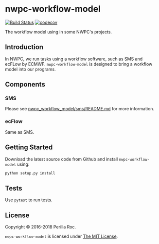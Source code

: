 # nwpc-workflow-model

[![Build Status](https://travis-ci.org/perillaroc/nwpc-workflow-model.svg?branch=master)](https://travis-ci.org/perillaroc/nwpc-workflow-model)
[![codecov](https://codecov.io/gh/perillaroc/nwpc-workflow-model/branch/master/graph/badge.svg)](https://codecov.io/gh/perillaroc/nwpc-workflow-model)

The workflow model using in some NWPC's projects.

## Introduction

In NWPC, we run tasks using a workflow software, such as SMS and ecFLow by ECMWF.
`nwpc-workflow-model` is designed to bring a workflow model into our programs.

## Components

### SMS
 
Please see [nwpc_workflow_model/sms/README.md](nwpc_workflow_model/sms/README.md) for more information.

### ecFlow

Same as SMS.

## Getting Started

Download the latest source code from Github and install `nwpc-workflow-model` using:

```bash
python setup.py install
```

## Tests

Use `pytest` to run tests.

## License

Copyright &copy; 2016-2018 Perilla Roc.

`nwpc-workflow-model` is licensed under [The MIT License](https://opensource.org/licenses/MIT).
